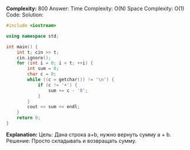 **Complexity:** 800
Answer:
	Time Complexity: O(N)
	Space Complexity: O(1)
Code:
Solution:
```cpp
#include <iostream>

using namespace std;

int main() {
    int t; cin >> t;
    cin.ignore();
    for (int i = 0; i < t; ++i) {
        int sum = 0;
        char c = 0;
        while ((c = getchar()) != '\n') {
            if (c != '+') {
                sum += c - '0';
            }
        }
        cout << sum << endl;
    }
    return 0;
}
```
**Explanation:**
	Цель: Дана строка a+b, нужно вернуть сумму a + b.
	Решение: Просто складывать и возвращать сумму.